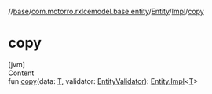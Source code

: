 //[base](../../../index.md)/[com.motorro.rxlcemodel.base.entity](../../index.md)/[Entity](../index.md)/[Impl](index.md)/[copy](copy.md)



# copy  
[jvm]  
Content  
fun [copy](copy.md)(data: [T](index.md), validator: [EntityValidator](../../-entity-validator/index.md)): [Entity.Impl](index.md)<[T](index.md)>  



